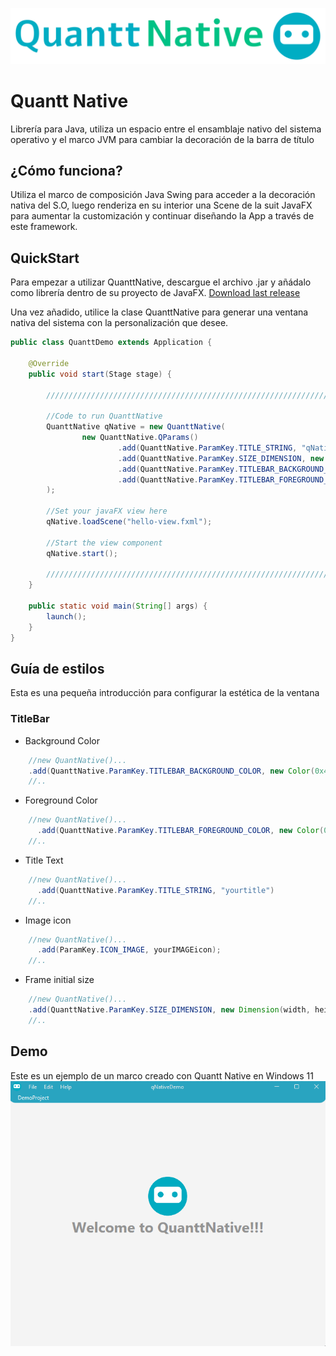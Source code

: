 ![QNBRAND](https://github.com/JoseLuisSaizLopez/QuanttNative/blob/master/qnative-logo.png)

# Quantt Native

Librería para Java, utiliza un espacio entre el ensamblaje nativo del sistema operativo y el marco JVM para cambiar la decoración de la barra de título


## ¿Cómo funciona?
Utiliza el marco de composición Java Swing para acceder a la decoración nativa del S.O, luego renderiza en su interior una Scene de la suit JavaFX para aumentar la customización y continuar diseñando la App a través de este framework.
## QuickStart

Para empezar a utilizar QuanttNative, descargue el archivo .jar y añádalo como librería dentro de su proyecto de JavaFX.
[Download last release](https://github.com/JoseLuisSaizLopez/QuanttNative/releases/tag/V1.0)

Una vez añadido, utilice la clase QuanttNative para generar una ventana nativa del sistema con la personalización que desee.

```java
public class QuanttDemo extends Application {

    @Override
    public void start(Stage stage) {
        
        ////////////////////////////////////////////////////////////////////////////////////////////////
        
        //Code to run QuanttNative
        QuanttNative qNative = new QuanttNative(
                new QuanttNative.QParams()
                        .add(QuanttNative.ParamKey.TITLE_STRING, "qNativeDemo")
                        .add(QuanttNative.ParamKey.SIZE_DIMENSION, new Dimension(720, 900))
                        .add(QuanttNative.ParamKey.TITLEBAR_BACKGROUND_COLOR, new Color(0x463088))
                        .add(QuanttNative.ParamKey.TITLEBAR_FOREGROUND_COLOR, new Color(0xC4C1DA))
        );
        
        //Set your javaFX view here
        qNative.loadScene("hello-view.fxml");
        
        //Start the view component
        qNative.start();
        
        //////////////////////////////////////////////////////////////////////////////////////////////
    }

    public static void main(String[] args) {
        launch();
    }
}
```
## Guía de estilos

Esta es una pequeña introducción para configurar la estética de la ventana

### TitleBar

- Background Color
```java 
    //new QuantNative()...
    .add(QuanttNative.ParamKey.TITLEBAR_BACKGROUND_COLOR, new Color(0x463088))
    //..
```

- Foreground Color
```java 
    //new QuantNative()...
      .add(QuanttNative.ParamKey.TITLEBAR_FOREGROUND_COLOR, new Color(0xC4C1DA))
    //..
```

- Title Text
```java 
    //new QuantNative()...
      .add(QuanttNative.ParamKey.TITLE_STRING, "yourtitle")
    //..
```

- Image icon
```java 
    //new QuantNative()...
      .add(ParamKey.ICON_IMAGE, yourIMAGEicon);
    //..
```

- Frame initial size
```java 
    //new QuantNative()...
    .add(QuanttNative.ParamKey.SIZE_DIMENSION, new Dimension(width, height))
    //..
```

## Demo

Este es un ejemplo de un marco creado con Quantt Native en Windows 11
![demo](https://github.com/JoseLuisSaizLopez/QuanttNative/blob/master/qnative-demo.png)

